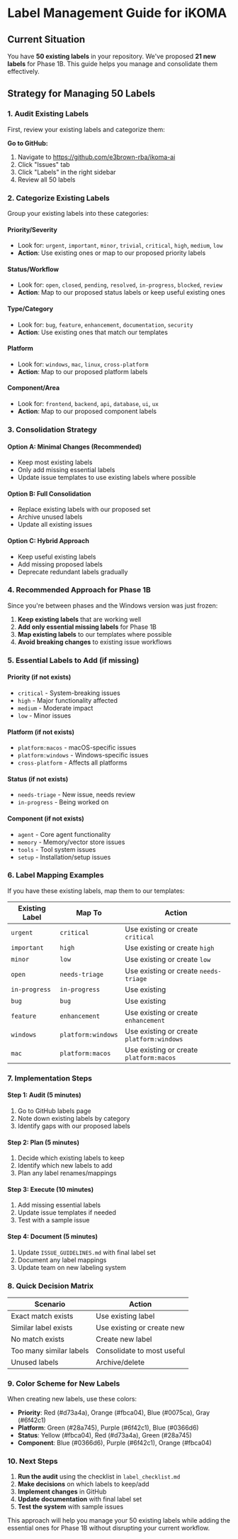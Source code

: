 # Label Management Guide for iKOMA

## Current Situation
You have **50 existing labels** in your repository. We've proposed **21 new labels** for Phase 1B. This guide helps you manage and consolidate them effectively.

## Strategy for Managing 50 Labels

### 1. **Audit Existing Labels**
First, review your existing labels and categorize them:

**Go to GitHub:**
1. Navigate to https://github.com/e3brown-rba/ikoma-ai
2. Click "Issues" tab
3. Click "Labels" in the right sidebar
4. Review all 50 labels

### 2. **Categorize Existing Labels**
Group your existing labels into these categories:

#### **Priority/Severity**
- Look for: `urgent`, `important`, `minor`, `trivial`, `critical`, `high`, `medium`, `low`
- **Action**: Use existing ones or map to our proposed priority labels

#### **Status/Workflow**
- Look for: `open`, `closed`, `pending`, `resolved`, `in-progress`, `blocked`, `review`
- **Action**: Map to our proposed status labels or keep useful existing ones

#### **Type/Category**
- Look for: `bug`, `feature`, `enhancement`, `documentation`, `security`
- **Action**: Use existing ones that match our templates

#### **Platform**
- Look for: `windows`, `mac`, `linux`, `cross-platform`
- **Action**: Map to our proposed platform labels

#### **Component/Area**
- Look for: `frontend`, `backend`, `api`, `database`, `ui`, `ux`
- **Action**: Map to our proposed component labels

### 3. **Consolidation Strategy**

#### **Option A: Minimal Changes (Recommended)**
- Keep most existing labels
- Only add missing essential labels
- Update issue templates to use existing labels where possible

#### **Option B: Full Consolidation**
- Replace existing labels with our proposed set
- Archive unused labels
- Update all existing issues

#### **Option C: Hybrid Approach**
- Keep useful existing labels
- Add missing proposed labels
- Deprecate redundant labels gradually

### 4. **Recommended Approach for Phase 1B**

Since you're between phases and the Windows version was just frozen:

1. **Keep existing labels** that are working well
2. **Add only essential missing labels** for Phase 1B
3. **Map existing labels** to our templates where possible
4. **Avoid breaking changes** to existing issue workflows

### 5. **Essential Labels to Add (if missing)**

#### **Priority (if not exists)**
- `critical` - System-breaking issues
- `high` - Major functionality affected
- `medium` - Moderate impact
- `low` - Minor issues

#### **Platform (if not exists)**
- `platform:macos` - macOS-specific issues
- `platform:windows` - Windows-specific issues
- `cross-platform` - Affects all platforms

#### **Status (if not exists)**
- `needs-triage` - New issue, needs review
- `in-progress` - Being worked on

#### **Component (if not exists)**
- `agent` - Core agent functionality
- `memory` - Memory/vector store issues
- `tools` - Tool system issues
- `setup` - Installation/setup issues

### 6. **Label Mapping Examples**

If you have these existing labels, map them to our templates:

| Existing Label | Map To | Action |
|----------------|--------|--------|
| `urgent` | `critical` | Use existing or create `critical` |
| `important` | `high` | Use existing or create `high` |
| `minor` | `low` | Use existing or create `low` |
| `open` | `needs-triage` | Use existing or create `needs-triage` |
| `in-progress` | `in-progress` | Use existing |
| `bug` | `bug` | Use existing |
| `feature` | `enhancement` | Use existing or create `enhancement` |
| `windows` | `platform:windows` | Use existing or create `platform:windows` |
| `mac` | `platform:macos` | Use existing or create `platform:macos` |

### 7. **Implementation Steps**

#### **Step 1: Audit (5 minutes)**
1. Go to GitHub labels page
2. Note down existing labels by category
3. Identify gaps with our proposed labels

#### **Step 2: Plan (5 minutes)**
1. Decide which existing labels to keep
2. Identify which new labels to add
3. Plan any label renames/mappings

#### **Step 3: Execute (10 minutes)**
1. Add missing essential labels
2. Update issue templates if needed
3. Test with a sample issue

#### **Step 4: Document (5 minutes)**
1. Update `ISSUE_GUIDELINES.md` with final label set
2. Document any label mappings
3. Update team on new labeling system

### 8. **Quick Decision Matrix**

| Scenario | Action |
|----------|--------|
| Exact match exists | Use existing label |
| Similar label exists | Use existing or create new |
| No match exists | Create new label |
| Too many similar labels | Consolidate to most useful |
| Unused labels | Archive/delete |

### 9. **Color Scheme for New Labels**

When creating new labels, use these colors:

- **Priority**: Red (#d73a4a), Orange (#fbca04), Blue (#0075ca), Gray (#6f42c1)
- **Platform**: Green (#28a745), Purple (#6f42c1), Blue (#0366d6)
- **Status**: Yellow (#fbca04), Red (#d73a4a), Green (#28a745)
- **Component**: Blue (#0366d6), Purple (#6f42c1), Orange (#fbca04)

### 10. **Next Steps**

1. **Run the audit** using the checklist in `label_checklist.md`
2. **Make decisions** on which labels to keep/add
3. **Implement changes** in GitHub
4. **Update documentation** with final label set
5. **Test the system** with sample issues

This approach will help you manage your 50 existing labels while adding the essential ones for Phase 1B without disrupting your current workflow. 